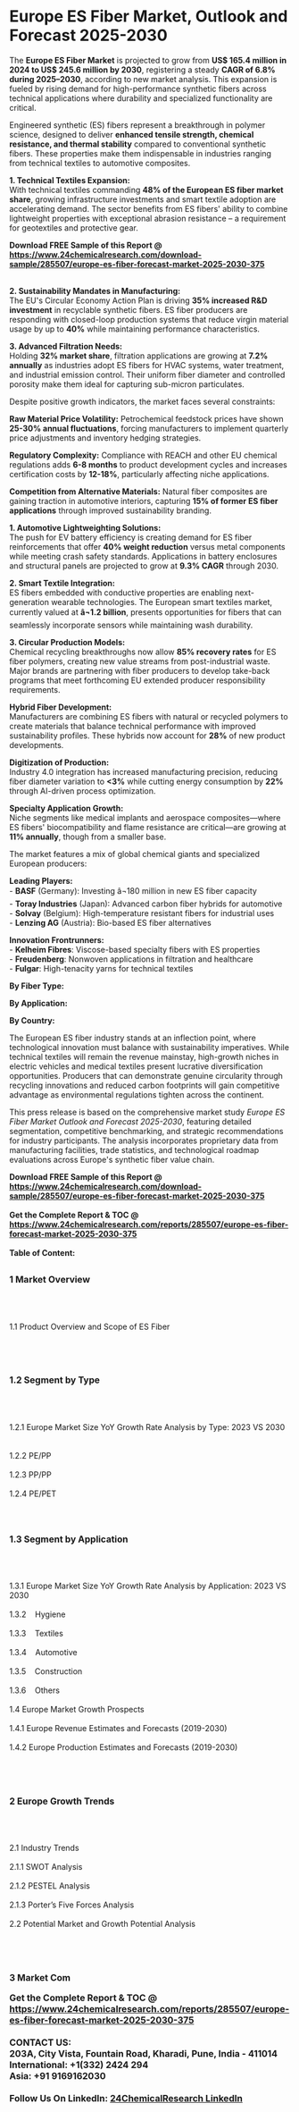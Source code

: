 <h1>Europe ES Fiber Market, Outlook and Forecast 2025-2030</h1><p>The <strong>Europe ES Fiber Market</strong> is projected to grow from <strong>US$ 165.4 million in 2024 to US$ 245.6 million by 2030</strong>, registering a steady <strong>CAGR of 6.8% during 2025–2030</strong>, according to new market analysis. This expansion is fueled by rising demand for high-performance synthetic fibers across technical applications where durability and specialized functionality are critical.</p><p>Engineered synthetic (ES) fibers represent a breakthrough in polymer science, designed to deliver <strong>enhanced tensile strength, chemical resistance, and thermal stability</strong> compared to conventional synthetic fibers. These properties make them indispensable in industries ranging from technical textiles to automotive composites.</p><p><strong>1. Technical Textiles Expansion:</strong><br>
With technical textiles commanding <strong>48% of the European ES fiber market share</strong>, growing infrastructure investments and smart textile adoption are accelerating demand. The sector benefits from ES fibers' ability to combine lightweight properties with exceptional abrasion resistance – a requirement for geotextiles and protective gear.</p><div><b>Download FREE Sample of this Report @ 
            <a href="https://www.24chemicalresearch.com/download-sample/285507/europe-es-fiber-forecast-market-2025-2030-375">
            https://www.24chemicalresearch.com/download-sample/285507/europe-es-fiber-forecast-market-2025-2030-375</a></b></div><br><p><strong>2. Sustainability Mandates in Manufacturing:</strong><br>
The EU's Circular Economy Action Plan is driving <strong>35% increased R&amp;D investment</strong> in recyclable synthetic fibers. ES fiber producers are responding with closed-loop production systems that reduce virgin material usage by up to <strong>40%</strong> while maintaining performance characteristics.</p><p><strong>3. Advanced Filtration Needs:</strong><br>
Holding <strong>32% market share</strong>, filtration applications are growing at <strong>7.2% annually</strong> as industries adopt ES fibers for HVAC systems, water treatment, and industrial emission control. Their uniform fiber diameter and controlled porosity make them ideal for capturing sub-micron particulates.</p><p>Despite positive growth indicators, the market faces several constraints:</p><p><strong>Raw Material Price Volatility:</strong> Petrochemical feedstock prices have shown <strong>25-30% annual fluctuations</strong>, forcing manufacturers to implement quarterly price adjustments and inventory hedging strategies.</p><p><strong>Regulatory Complexity:</strong> Compliance with REACH and other EU chemical regulations adds <strong>6-8 months</strong> to product development cycles and increases certification costs by <strong>12-18%</strong>, particularly affecting niche applications.</p><p><strong>Competition from Alternative Materials:</strong> Natural fiber composites are gaining traction in automotive interiors, capturing <strong>15% of former ES fiber applications</strong> through improved sustainability branding.</p><p><strong>1. Automotive Lightweighting Solutions:</strong><br>
The push for EV battery efficiency is creating demand for ES fiber reinforcements that offer <strong>40% weight reduction</strong> versus metal components while meeting crash safety standards. Applications in battery enclosures and structural panels are projected to grow at <strong>9.3% CAGR</strong> through 2030.</p><p><strong>2. Smart Textile Integration:</strong><br>
ES fibers embedded with conductive properties are enabling next-generation wearable technologies. The European smart textiles market, currently valued at <strong>â¬1.2 billion</strong>, presents opportunities for fibers that can seamlessly incorporate sensors while maintaining wash durability.</p><p><strong>3. Circular Production Models:</strong><br>
Chemical recycling breakthroughs now allow <strong>85% recovery rates</strong> for ES fiber polymers, creating new value streams from post-industrial waste. Major brands are partnering with fiber producers to develop take-back programs that meet forthcoming EU extended producer responsibility requirements.</p><p><strong>Hybrid Fiber Development:</strong><br>
	Manufacturers are combining ES fibers with natural or recycled polymers to create materials that balance technical performance with improved sustainability profiles. These hybrids now account for <strong>28%</strong> of new product developments.</p><p><strong>Digitization of Production:</strong><br>
	Industry 4.0 integration has increased manufacturing precision, reducing fiber diameter variation to <strong>&lt;3%</strong> while cutting energy consumption by <strong>22%</strong> through AI-driven process optimization.</p><p><strong>Specialty Application Growth:</strong><br>
	Niche segments like medical implants and aerospace composites—where ES fibers' biocompatibility and flame resistance are critical—are growing at <strong>11% annually</strong>, though from a smaller base.</p><p>The market features a mix of global chemical giants and specialized European producers:</p><p><strong>Leading Players:</strong><br>
- <strong>BASF</strong> (Germany): Investing â¬180 million in new ES fiber capacity<br>
- <strong>Toray Industries</strong> (Japan): Advanced carbon fiber hybrids for automotive<br>
- <strong>Solvay</strong> (Belgium): High-temperature resistant fibers for industrial uses<br>
- <strong>Lenzing AG</strong> (Austria): Bio-based ES fiber alternatives</p><p><strong>Innovation Frontrunners:</strong><br>
- <strong>Kelheim Fibres</strong>: Viscose-based specialty fibers with ES properties<br>
- <strong>Freudenberg</strong>: Nonwoven applications in filtration and healthcare<br>
- <strong>Fulgar</strong>: High-tenacity yarns for technical textiles</p><p><strong>By Fiber Type:</strong></p><p><strong>By Application:</strong></p><p><strong>By Country:</strong></p><p>The European ES fiber industry stands at an inflection point, where technological innovation must balance with sustainability imperatives. While technical textiles will remain the revenue mainstay, high-growth niches in electric vehicles and medical textiles present lucrative diversification opportunities. Producers that can demonstrate genuine circularity through recycling innovations and reduced carbon footprints will gain competitive advantage as environmental regulations tighten across the continent.</p><p>This press release is based on the comprehensive market study <em>Europe ES Fiber Market Outlook and Forecast 2025-2030</em>, featuring detailed segmentation, competitive benchmarking, and strategic recommendations for industry participants. The analysis incorporates proprietary data from manufacturing facilities, trade statistics, and technological roadmap evaluations across Europe's synthetic fiber value chain.</p><div><b>Download FREE Sample of this Report @ 
            <a href="https://www.24chemicalresearch.com/download-sample/285507/europe-es-fiber-forecast-market-2025-2030-375">
            https://www.24chemicalresearch.com/download-sample/285507/europe-es-fiber-forecast-market-2025-2030-375</a></b></div><br><div><b>Get the Complete Report & TOC @ 
            <a href="https://www.24chemicalresearch.com/reports/285507/europe-es-fiber-forecast-market-2025-2030-375">
            https://www.24chemicalresearch.com/reports/285507/europe-es-fiber-forecast-market-2025-2030-375</a></b></div><br>
            <b>Table of Content:</b><p><h2><span style="font-size:16px"><strong>1 Market Overview&nbsp;&nbsp; &nbsp;</strong></span></h2><br />
<br />
<p>1.1 Product Overview and Scope of ES Fiber&nbsp;</p><br />
<br />
<h2><strong><span style="font-size:16px">1.2 Segment by Type&nbsp;&nbsp; &nbsp;</span></strong></h2><br />
<br />
<p>1.2.1 Europe Market Size YoY Growth Rate Analysis by Type: 2023 VS 2030&nbsp;&nbsp; &nbsp;<br /><br />
1.2.2 PE/PP&nbsp;&nbsp; &nbsp;<br /><br />
1.2.3 PP/PP<br /><br />
1.2.4 PE/PET<br /><br />
<br />
<h2><span style="font-size:16px"><strong>1.3 Segment by Application&nbsp;&nbsp;</strong></span></h2><br />
<br />
<p>1.3.1 Europe Market Size YoY Growth Rate Analysis by Application: 2023 VS 2030&nbsp;&nbsp; &nbsp;<br /><br />
1.3.2&nbsp;&nbsp; &nbsp;Hygiene<br /><br />
1.3.3&nbsp;&nbsp; &nbsp;Textiles<br /><br />
1.3.4&nbsp;&nbsp; &nbsp;Automotive<br /><br />
1.3.5&nbsp;&nbsp; &nbsp;Construction<br /><br />
1.3.6&nbsp;&nbsp; &nbsp;Others<br /><br />
1.4 Europe Market Growth Prospects&nbsp;&nbsp; &nbsp;<br /><br />
1.4.1 Europe Revenue Estimates and Forecasts (2019-2030)&nbsp;&nbsp; &nbsp;<br /><br />
1.4.2 Europe Production Estimates and Forecasts (2019-2030)&nbsp;&nbsp;</p><br />
<br />
<h2><span style="font-size:16px"><strong>2 Europe Growth Trends&nbsp;&nbsp; &nbsp;</strong></span></h2><br />
<br />
<p>2.1 Industry Trends&nbsp;&nbsp; &nbsp;<br /><br />
2.1.1 SWOT Analysis&nbsp;&nbsp; &nbsp;<br /><br />
2.1.2 PESTEL Analysis&nbsp;&nbsp; &nbsp;<br /><br />
2.1.3 Porter&rsquo;s Five Forces Analysis&nbsp;&nbsp; &nbsp;<br /><br />
2.2 Potential Market and Growth Potential Analysis&nbsp;&nbsp; &nbsp;</p><br />
<br />
<h2><span style="font-size:16px"><strong>3 Market Com</p><div><b>Get the Complete Report & TOC @ 
            <a href="https://www.24chemicalresearch.com/reports/285507/europe-es-fiber-forecast-market-2025-2030-375">
            https://www.24chemicalresearch.com/reports/285507/europe-es-fiber-forecast-market-2025-2030-375</a></b></div><br><b>CONTACT US:</b><br>
            203A, City Vista, Fountain Road, Kharadi, Pune, India - 411014<br>
            International: +1(332) 2424 294<br>
            Asia: +91 9169162030 <br><br>
            Follow Us On LinkedIn: <a href="https://www.linkedin.com/company/24chemicalresearch/">24ChemicalResearch LinkedIn</a>
